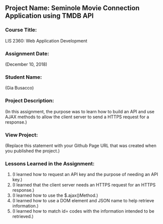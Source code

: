 ## Project Name:  Seminole Movie Connection Application using TMDB API

### Course Title:
LIS 2360:  Web Application Development

### Assignment Date:  
(December 10, 2018)

### Student Name:  
(Gia Busacco)

### Project Description:
(In this assignment, the purpose was to learn how to build an API and use AJAX methods to allow the client server to send a HTTPS request for a response.)

### View Project:
(Replace this statement with your Github Page URL that was created when you 
 published the project.)

### Lessons Learned in the Assignment:
1. (I learned how to request an API key and the purpose of needing an API key.)
2. (I learned that the client server needs an HTTPS request for an HTTPS response.)
3. (I learned how to use the $.ajax()Method.)
4. (I learned how to use a DOM element and JSON name to help retrieve information.)
5. (I learned how to match id= codes with the information intended to be retrieved.)